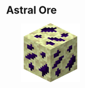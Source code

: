 # Astral Ore

<figure><img src="https://github.com/ItsMePok/PFE/blob/wikiAssets/ore/astralOre.png?raw=true" alt=""><figcaption></figcaption></figure>

